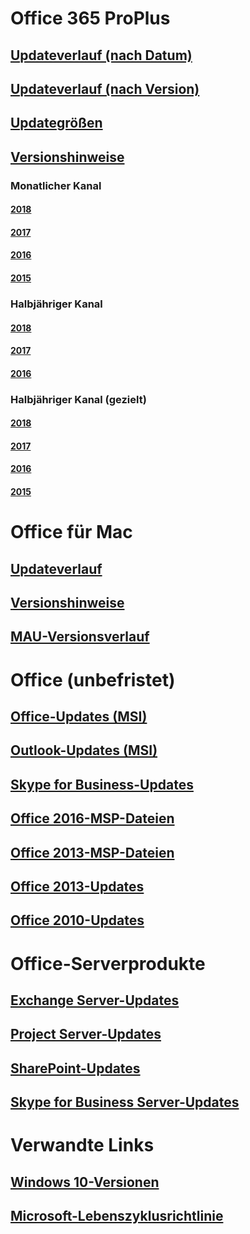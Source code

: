 # Office 365 ProPlus
## [Updateverlauf (nach Datum)](update-history-office365-proplus-by-date.md)
## [Updateverlauf (nach Version)](update-history-office365-proplus-by-version.md)
## [Updategrößen](download-sizes-office365-proplus-updates.md)

## [Versionshinweise](release-notes-office365-proplus.md)

### Monatlicher Kanal
#### [2018](monthly-channel-2018.md)
#### [2017](monthly-channel-2017.md)
#### [2016](monthly-channel-2016.md)
#### [2015](monthly-channel-2015.md)

### Halbjähriger Kanal
#### [2018](semi-annual-channel-2018.md)
#### [2017](semi-annual-channel-2017.md)
#### [2016](semi-annual-channel-2016.md)

### Halbjähriger Kanal (gezielt)
#### [2018](semi-annual-channel-targeted-2018.md)
#### [2017](semi-annual-channel-targeted-2017.md)
#### [2016](semi-annual-channel-targeted-2016.md)
#### [2015](semi-annual-channel-targeted-2015.md)

# Office für Mac
## [Updateverlauf](update-history-office-for-mac.md)
## [Versionshinweise](release-notes-office-for-mac.md)
## [MAU-Versionsverlauf](release-history-microsoft-autoupdate.md)

# Office (unbefristet)
## [Office-Updates (MSI)](office-updates-msi.md)
## [Outlook-Updates (MSI)](outlook-updates-msi.md)
## [Skype for Business-Updates](https://docs.microsoft.com/SkypeForBusiness/sfb-client-updates)
## [Office 2016-MSP-Dateien](msp-files-office-2016.md)
## [Office 2013-MSP-Dateien](msp-files-office-2013.md)
## [Office 2013-Updates](update-history-office-2013.md)
## [Office 2010-Updates](update-history-office-2010-click-to-run.md)

# Office-Serverprodukte
## [Exchange Server-Updates](https://technet.microsoft.com/library/hh135098(v=exchg.150).aspx)
## [Project Server-Updates](project-server-updates.md)
## [SharePoint-Updates](sharepoint-updates.md)
## [Skype for Business Server-Updates](https://docs.microsoft.com/SkypeForBusiness/sfb-server-updates)

# Verwandte Links
## [Windows 10-Versionen](https://www.microsoft.com/itpro/windows-10/release-information)
## [Microsoft-Lebenszyklusrichtlinie](https://support.microsoft.com/lifecycle)


